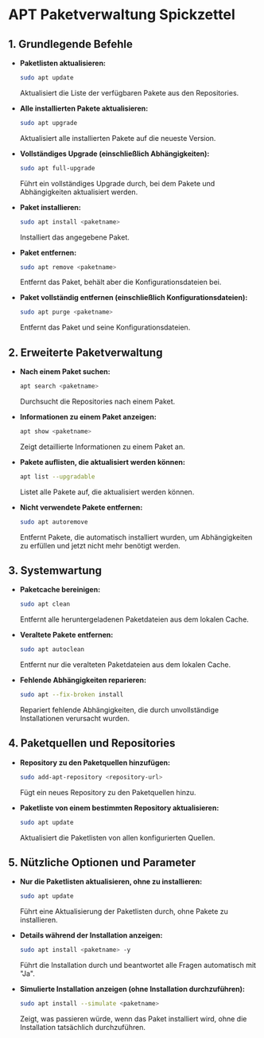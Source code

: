 # APT Paketverwaltung Spickzettel



## 1. Grundlegende Befehle

- **Paketlisten aktualisieren:**
  ```bash
  sudo apt update
  ```
  Aktualisiert die Liste der verfügbaren Pakete aus den Repositories.

- **Alle installierten Pakete aktualisieren:**
  ```bash
  sudo apt upgrade
  ```
  Aktualisiert alle installierten Pakete auf die neueste Version.

- **Vollständiges Upgrade (einschließlich Abhängigkeiten):**
  ```bash
  sudo apt full-upgrade
  ```
  Führt ein vollständiges Upgrade durch, bei dem Pakete und Abhängigkeiten aktualisiert werden.

- **Paket installieren:**
  ```bash
  sudo apt install <paketname>
  ```
  Installiert das angegebene Paket.

- **Paket entfernen:**
  ```bash
  sudo apt remove <paketname>
  ```
  Entfernt das Paket, behält aber die Konfigurationsdateien bei.

- **Paket vollständig entfernen (einschließlich Konfigurationsdateien):**
  ```bash
  sudo apt purge <paketname>
  ```
  Entfernt das Paket und seine Konfigurationsdateien.

## 2. Erweiterte Paketverwaltung

- **Nach einem Paket suchen:**
  ```bash
  apt search <paketname>
  ```
  Durchsucht die Repositories nach einem Paket.

- **Informationen zu einem Paket anzeigen:**
  ```bash
  apt show <paketname>
  ```
  Zeigt detaillierte Informationen zu einem Paket an.

- **Pakete auflisten, die aktualisiert werden können:**
  ```bash
  apt list --upgradable
  ```
  Listet alle Pakete auf, die aktualisiert werden können.

- **Nicht verwendete Pakete entfernen:**
  ```bash
  sudo apt autoremove
  ```
  Entfernt Pakete, die automatisch installiert wurden, um Abhängigkeiten zu erfüllen und jetzt nicht mehr benötigt werden.

## 3. Systemwartung

- **Paketcache bereinigen:**
  ```bash
  sudo apt clean
  ```
  Entfernt alle heruntergeladenen Paketdateien aus dem lokalen Cache.

- **Veraltete Pakete entfernen:**
  ```bash
  sudo apt autoclean
  ```
  Entfernt nur die veralteten Paketdateien aus dem lokalen Cache.

- **Fehlende Abhängigkeiten reparieren:**
  ```bash
  sudo apt --fix-broken install
  ```
  Repariert fehlende Abhängigkeiten, die durch unvollständige Installationen verursacht wurden.

## 4. Paketquellen und Repositories

- **Repository zu den Paketquellen hinzufügen:**
  ```bash
  sudo add-apt-repository <repository-url>
  ```
  Fügt ein neues Repository zu den Paketquellen hinzu.

- **Paketliste von einem bestimmten Repository aktualisieren:**
  ```bash
  sudo apt update
  ```
  Aktualisiert die Paketlisten von allen konfigurierten Quellen.

## 5. Nützliche Optionen und Parameter

- **Nur die Paketlisten aktualisieren, ohne zu installieren:**
  ```bash
  sudo apt update
  ```
  Führt eine Aktualisierung der Paketlisten durch, ohne Pakete zu installieren.

- **Details während der Installation anzeigen:**
  ```bash
  sudo apt install <paketname> -y
  ```
  Führt die Installation durch und beantwortet alle Fragen automatisch mit "Ja".

- **Simulierte Installation anzeigen (ohne Installation durchzuführen):**
  ```bash
  sudo apt install --simulate <paketname>
  ```
  Zeigt, was passieren würde, wenn das Paket installiert wird, ohne die Installation tatsächlich durchzuführen.

